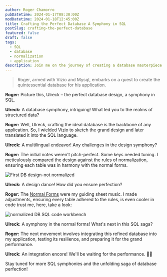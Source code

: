 ```yaml
---
author: Roger Chamorro
pubDatetime: 2024-01-17T08:30:00Z
modDatetime: 2024-01-18T12:45:00Z
title: Crafting the Perfect Database A Symphony in SQL
postSlug: crafting-the-perfect-database
featured: false
draft: false
tags:
  - SQL
  - database
  - normalization
  - application
description: Join me on the journey of creating a database masterpiece for my application, from Vizio sketches to SQL symphonies.
---
```


> Roger, armed with Vizio and Mysql, embarks on a quest to create the quintessential database for his application.

**Roger:** Picture this, Ulreck – the perfect database design, a symphony in SQL.

**Ulreck:** A database symphony, intriguing! What led you to the realms of structured data?

**Roger:** Well, Ulreck, crafting the ideal database is the backbone of any application. So, I wielded Vizio to sketch the grand design and later translated it into the SQL language.

**Ulreck:** A multilingual endeavor! Any challenges in the design symphony?

**Roger:** The initial notes weren't pitch-perfect. Some keys needed tuning. I meticulously compared the design against the rules of normalization, ensuring each table was in harmony with the normal forms.

![First DB design-not normalized](https://lh3.googleusercontent.com/pw/ABLVV845pg5442nsml_8nBmz-MQlcNBJ-_upsB5rZgTuqx9x1Q42LSHmGCoRr-5YTfXip_6-hicr6FkkVMM7wl8kvCi8srflqdbIph_7zZy5u4ZAtezSAdTG9scb2hBjlYfSyoy6Y0c9joJwE_N6K-FUtM45=w684-h967-s-no?authuser=0)

**Ulreck:** A design dance! How did you ensure perfection?

**Roger:** The [Normal Forms](https://www.geeksforgeeks.org/normal-forms-in-dbms/) were my guiding sheet music. I made adjustments, ensuring every table adhered to the rules, is even cooler in code trust me, here, take a look:

![normalized DB SQL code workbench](https://lh3.googleusercontent.com/pw/ABLVV85WGrSuFCUIptOZh_aF4-zTM9ajXhuZ29fa9xwGQYfqw-EUhnbowPhMAo8iUnvfmeC6XdBzA8ayi72IZPyq5n7N1q7TK17nWT5ynR_SOywcnK4dIYaLAS7chaVwpj-3jkDZeCJkXpLTan9hAOzV1RUK=w1377-h847-s-no?authuser=0)

**Ulreck:** A symphony in the normal forms! What's next in this SQL saga?

**Roger:** The next movement involves integrating this refined database into my application, testing its resilience, and preparing it for the grand performance.

**Ulreck:** An integration encore! We'll be waiting for the performance. 🎉🎶

Stay tuned for more SQL symphonies and the unfolding saga of database perfection!

